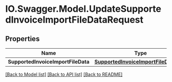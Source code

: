 # IO.Swagger.Model.UpdateSupportedInvoiceImportFileDataRequest
## Properties

Name | Type | Description | Notes
------------ | ------------- | ------------- | -------------
**SupportedInvoiceImportFileData** | [**SupportedInvoiceImportFileDataDTO**](SupportedInvoiceImportFileDataDTO.md) |  | [optional] 

[[Back to Model list]](../README.md#documentation-for-models) [[Back to API list]](../README.md#documentation-for-api-endpoints) [[Back to README]](../README.md)

